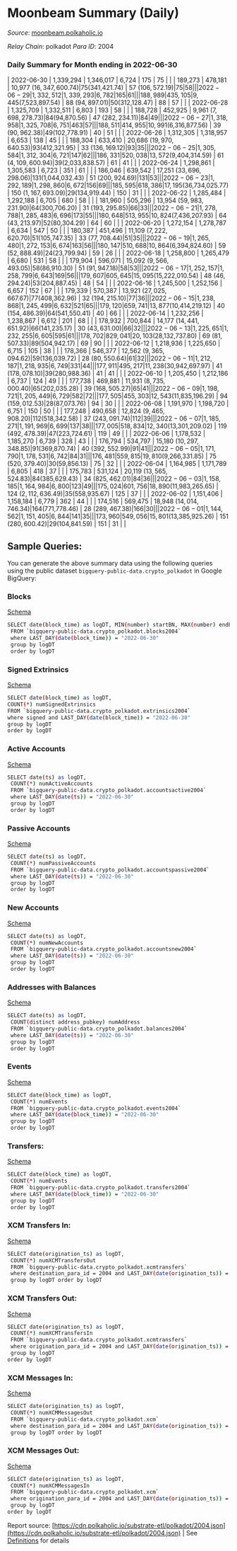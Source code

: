 # Moonbeam Summary (Daily)

_Source_: [moonbeam.polkaholic.io](https://moonbeam.polkaholic.io)

*Relay Chain*: polkadot
*Para ID*: 2004



### Daily Summary for Month ending in 2022-06-30


| 2022-06-30 | 1,339,294 | 1,346,017 | 6,724 | 175 | 75 |  |  | 189,273 | 478,181 | 10,977 ($16,347,600.74) | 75 ($341,421.74) | 57 ($106,572.19) | 75 | 58 |  |
| 2022-06-29 | 1,332,512 | 1,339,293 | 6,782 | 165 | 61 |  |  | 188,989 | 435,105 | 9,445 ($7,523,897.54) | 88 ($94,897.01) | 50 ($312,128.47) | 88 | 57 |  |
| 2022-06-28 | 1,325,709 | 1,332,511 | 6,803 | 193 | 58 |  |  | 188,728 | 452,925 | 9,961 ($7,698,278.73) | 84 ($94,870.56) | 47 ($282,234.11) | 84 | 49 |  |
| 2022-06-27 | 1,318,958 | 1,325,708 | 6,751 | 463 | 57 |  |  | 188,511 | 414,955 | 10,991 ($6,316,877.56) | 39 ($90,962.38) | 49 ($102,778.91) | 40 | 51 |  |
| 2022-06-26 | 1,312,305 | 1,318,957 | 6,653 | 138 | 45 |  |  | 188,304 | 633,410 | 20,686 ($19,970,640.53) | 93 ($412,321.95) | 33 ($136,169.12) | 93 | 35 |  |
| 2022-06-25 | 1,305,584 | 1,312,304 | 6,721 | 147 | 62 |  |  | 186,331 | 520,038 | 13,572 ($9,404,314.59) | 61 ($4,109,600.94) | 39 ($2,033,838.57) | 61 | 41 |  |
| 2022-06-24 | 1,298,861 | 1,305,583 | 6,723 | 351 | 61 |  |  | 186,046 | 639,542 | 17,251 ($33,696,298.06) | 131 ($1,044,032.43) | 51 ($200,924.69) | 131 | 53 |  |
| 2022-06-23 | 1,292,189 | 1,298,860 | 6,672 | 156 | 69 |  |  | 185,595 | 618,386 | 17,195 ($36,734,025.77) | 150 ($1,167,693.09) | 29 ($134,919.44) | 150 | 31 |  |
| 2022-06-22 | 1,285,484 | 1,292,188 | 6,705 | 680 | 58 |  |  | 181,960 | 505,296 | 13,954 ($59,983,231.90) | 64 ($300,706.20) | 31 ($193,295.85) | 66 | 33 |  |
| 2022-06-21 | 1,278,788 | 1,285,483 | 6,696 | 173 | 55 |  |  | 180,648 | 513,955 | 10,824 ($7,436,207.93) | 64 ($43,213.97) | 52 ($80,304.29) | 64 | 60 |  |
| 2022-06-20 | 1,272,154 | 1,278,787 | 6,634 | 547 | 50 |  |  | 180,387 | 451,496 | 11,109 ($7,222,620.70) | 51 ($105,747.35) | 33 ($77,708.44) | 51 | 35 |  |
| 2022-06-19 | 1,265,480 | 1,272,153 | 6,674 | 163 | 56 |  |  | 180,147 | 510,688 | 10,864 ($6,394,824.60) | 59 ($52,888.49) | 24 ($23,799.94) | 59 | 26 |  |
| 2022-06-18 | 1,258,800 | 1,265,479 | 6,680 | 531 | 58 |  |  | 179,904 | 596,071 | 15,092 ($9,566,493.05) | 58 ($86,910.30) | 51 ($91,947.18) | 58 | 53 |  |
| 2022-06-17 | 1,252,157 | 1,258,799 | 6,643 | 169 | 56 |  |  | 179,607 | 605,645 | 15,095 ($15,222,010.54) | 48 ($46,294.24) | 53 ($204,887.45) | 48 | 54 |  |
| 2022-06-16 | 1,245,500 | 1,252,156 | 6,657 | 152 | 67 |  |  | 179,339 | 570,387 | 13,921 ($27,025,667.67) | 77 ($408,362.96) | 32 ($194,215.10) | 77 | 36 |  |
| 2022-06-15 | 1,238,868 | 1,245,499 | 6,632 | 521 | 65 |  |  | 179,120 | 659,741 | 13,877 ($10,414,219.12) | 40 ($154,486.39) | 64 ($541,550.41) | 40 | 66 |  |
| 2022-06-14 | 1,232,256 | 1,238,867 | 6,612 | 201 | 68 |  |  | 178,932 | 700,844 | 14,177 ($14,441,651.92) | 66 ($141,235.17) | 30 ($43,631.00) | 66 | 32 |  |
| 2022-06-13 | 1,225,651 | 1,232,255 | 6,605 | 595 | 61 |  |  | 178,702 | 829,041 | 20,103 ($28,132,737.80) | 69 ($81,507.33) | 89 ($504,942.17) | 69 | 90 |  |
| 2022-06-12 | 1,218,936 | 1,225,650 | 6,715 | 105 | 38 |  |  | 178,366 | 546,377 | 12,562 ($9,365,094.62) | 59 ($136,039.72) | 28 ($80,550.64) | 61 | 32 |  |
| 2022-06-11 | 1,212,187 | 1,218,935 | 6,749 | 331 | 44 |  |  | 177,911 | 495,217 | 11,238 ($30,942,697.97) | 41 ($178,078.10) | 39 ($280,988.36) | 41 | 41 |  |
| 2022-06-10 | 1,205,450 | 1,212,186 | 6,737 | 124 | 49 |  |  | 177,738 | 469,881 | 11,931 ($8,735,000.40) | 65 ($202,035.28) | 39 ($168,505.27) | 65 | 41 |  |
| 2022-06-09 | 1,198,721 | 1,205,449 | 6,729 | 582 | 72 |  |  | 177,505 | 455,303 | 12,543 ($11,835,196.29) | 94 ($159,012.53) | 28 ($87,073.76) | 94 | 30 |  |
| 2022-06-08 | 1,191,970 | 1,198,720 | 6,751 | 150 | 50 |  |  | 177,248 | 490,658 | 12,824 ($9,465,908.20) | 112 ($518,342.58) | 37 ($243,091.74) | 112 | 39 |  |
| 2022-06-07 | 1,185,271 | 1,191,969 | 6,699 | 137 | 38 |  |  | 177,005 | 518,834 | 12,340 ($13,301,209.02) | 119 ($492,478.39) | 47 ($223,724.61) | 119 | 49 |  |
| 2022-06-06 | 1,178,532 | 1,185,270 | 6,739 | 328 | 43 |  |  | 176,794 | 534,797 | 15,180 ($10,297,348.85) | 91 ($369,870.74) | 40 ($392,552.99) | 91 | 41 |  |
| 2022-06-05 | 1,171,790 | 1,178,531 | 6,742 | 84 | 31 |  |  | 176,481 | 559,815 | 19,810 ($9,266,331.85) | 75 ($520,379.40) | 30 ($59,856.13) | 75 | 32 |  |
| 2022-06-04 | 1,164,985 | 1,171,789 | 6,805 | 418 | 37 |  |  | 175,783 | 531,124 | 20,119 ($13,565,524.83) | 84 ($385,629.43) | 34 ($825,462.01) | 84 | 36 |  |
| 2022-06-03 | 1,158,185 | 1,164,984 | 6,800 | 123 | 49 |  |  | 175,024 | 601,756 | 18,890 ($11,983,265.65) | 124 ($2,112,636.49) | 35 ($558,935.67) | 125 | 37 |  |
| 2022-06-02 | 1,151,406 | 1,158,184 | 6,779 | 362 | 44 |  |  | 174,516 | 569,475 | 18,948 ($14,014,746.34) | 164 ($771,778.46) | 28 ($289,467.38) | 166 | 30 |  |
| 2022-06-01 | 1,144,562 | 1,151,405 | 6,844 | 141 | 35 |  |  | 173,960 | 549,056 | 15,801 ($13,385,925.26) | 151 ($280,600.42) | 29 ($104,841.59) | 151 | 31 |  |

## Sample Queries:
You can generate the above summary data using the following queries using the public dataset `bigquery-public-data.crypto_polkadot` in Google BigQuery:


### Blocks 

[Schema](https://github.com/colorfulnotion/substrate-etl/blob/main/schema/blocks.json)

```bash
SELECT date(block_time) as logDT, MIN(number) startBN, MAX(number) endBN, COUNT(*) numBlocks 
 FROM `bigquery-public-data.crypto_polkadot.blocks2004`  
 where LAST_DAY(date(block_time)) = "2022-06-30" 
 group by logDT 
 order by logDT
```

### Signed Extrinsics 

[Schema](https://github.com/colorfulnotion/substrate-etl/blob/main/schema/extrinsics.json)

```bash
SELECT date(block_time) as logDT, 
COUNT(*) numSignedExtrinsics 
FROM `bigquery-public-data.crypto_polkadot.extrinsics2004`  
where signed and LAST_DAY(date(block_time)) = "2022-06-30" 
group by logDT 
order by logDT
```

### Active Accounts 

[Schema](https://github.com/colorfulnotion/substrate-etl/blob/main/schema/accountsactive.json)

```bash
SELECT date(ts) as logDT, 
 COUNT(*) numActiveAccounts 
 FROM `bigquery-public-data.crypto_polkadot.accountsactive2004` 
 where LAST_DAY(date(ts)) = "2022-06-30" 
 group by logDT 
 order by logDT
```

### Passive Accounts 

[Schema](https://github.com/colorfulnotion/substrate-etl/blob/main/schema/accountspassive.json)

```bash
SELECT date(ts) as logDT, 
 COUNT(*) numPassiveAccounts 
 FROM `bigquery-public-data.crypto_polkadot.accountspassive2004` 
 where LAST_DAY(date(ts)) = "2022-06-30" 
 group by logDT 
 order by logDT
```

### New Accounts 

[Schema](https://github.com/colorfulnotion/substrate-etl/blob/main/schema/accountsnew.json)

```bash
SELECT date(ts) as logDT, 
 COUNT(*) numNewAccounts 
 FROM `bigquery-public-data.crypto_polkadot.accountsnew2004` 
 where LAST_DAY(date(ts)) = "2022-06-30" 
 group by logDT
 order by logDT
```

### Addresses with Balances 

[Schema](https://github.com/colorfulnotion/substrate-etl/blob/main/schema/balances.json)

```bash
SELECT date(ts) as logDT,
 COUNT(distinct address_pubkey) numAddress 
 FROM `bigquery-public-data.crypto_polkadot.balances2004` 
 where LAST_DAY(date(ts)) = "2022-06-30" 
 group by logDT 
 order by logDT
```

### Events 

[Schema](https://github.com/colorfulnotion/substrate-etl/blob/main/schema/events.json)

```bash
SELECT date(block_time) as logDT, 
 COUNT(*) numEvents 
 FROM `bigquery-public-data.crypto_polkadot.events2004` 
 where LAST_DAY(date(block_time)) = "2022-06-30" 
 group by logDT 
 order by logDT
```

### Transfers:

[Schema](https://github.com/colorfulnotion/substrate-etl/blob/main/schema/transfers.json)

```bash
SELECT date(block_time) as logDT, 
 COUNT(*) numEvents 
 FROM `bigquery-public-data.crypto_polkadot.transfers2004` 
 where LAST_DAY(date(block_time)) = "2022-06-30" 
 group by logDT 
 order by logDT
```

### XCM Transfers In: 

[Schema](https://github.com/colorfulnotion/substrate-etl/blob/main/schema/xcmtransfers.json)

```bash
SELECT date(origination_ts) as logDT, 
 COUNT(*) numXCMTransfersOut 
 FROM `bigquery-public-data.crypto_polkadot.xcmtransfers` 
 where destination_para_id = 2004 and LAST_DAY(date(origination_ts)) = "2022-06-30" 
 group by logDT order by logDT
```

### XCM Transfers Out: 

[Schema](https://github.com/colorfulnotion/substrate-etl/blob/main/schema/xcmtransfers.json)

```bash
SELECT date(origination_ts) as logDT, 
 COUNT(*) numXCMTransfersIn 
 FROM `bigquery-public-data.crypto_polkadot.xcmtransfers` 
 where origination_para_id = 2004 and LAST_DAY(date(origination_ts)) = "2022-06-30" 
 group by logDT 
order by logDT
```

### XCM Messages In: 

[Schema](https://github.com/colorfulnotion/substrate-etl/blob/main/schema/xcm.json)

```bash
SELECT date(origination_ts) as logDT, 
 COUNT(*) numXCMMessagesOut 
 FROM `bigquery-public-data.crypto_polkadot.xcm` 
 where destination_para_id = 2004 and LAST_DAY(date(origination_ts)) = "2022-06-30" 
 group by logDT order by logDT
```

### XCM Messages Out: 

[Schema](https://github.com/colorfulnotion/substrate-etl/blob/main/schema/xcm.json)

```bash
SELECT date(origination_ts) as logDT, 
 COUNT(*) numXCMMessagesIn 
 FROM `bigquery-public-data.crypto_polkadot.xcm` 
 where origination_para_id = 2004 and LAST_DAY(date(origination_ts)) = "2022-06-30" 
 group by logDT 
order by logDT
```


Report source: [https://cdn.polkaholic.io/substrate-etl/polkadot/2004.json](https://cdn.polkaholic.io/substrate-etl/polkadot/2004.json) | See [Definitions](/DEFINITIONS.md) for details
